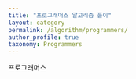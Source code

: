 ```yaml
---
title: "프로그래머스 알고리즘 풀이"
layout: category
permalink: /algorithm/programmers/
author_profile: true
taxonomy: Programmers
---
```


프로그래머스

